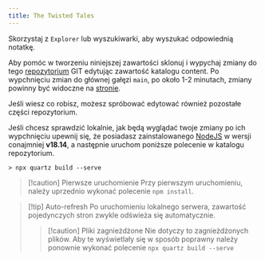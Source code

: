 ```yaml
---
title: The Twisted Tales
---
```


Skorzystaj z `Explorer` lub wyszukiwarki, aby wyszukać odpowiednią notatkę.

Aby pomóc w tworzeniu niniejszej zawartości sklonuj i wypychaj zmiany do tego [repozytorium](https://github.com/EnderASz/TheTwistedTales) GIT edytując zawartość katalogu content. Po wypchnięciu zmian do głównej gałęzi `main`, po około 1-2 minutach, zmiany powinny być widoczne na [stronie](https://thetwistedtales.pages.dev/).

Jeśli wiesz co robisz, możesz spróbować edytować również pozostałe części repozytorium.

Jeśli chcesz sprawdzić lokalnie, jak będą wyglądać twoje zmiany po ich wypchnięciu upewnij się, że posiadasz zainstalowanego [NodeJS](https://nodejs.org/) w wersji conajmniej **v18.14**, a następnie uruchom poniższe polecenie w katalogu repozytorium.
```
> npx quartz build --serve
```

> [!caution] Pierwsze uruchomienie
> Przy pierwszym uruchomieniu, należy uprzednio wykonać polecenie `npm install`.

> [!tip] Auto-refresh
> Po uruchomieniu lokalnego serwera, zawartość pojedynczych stron zwykle odświeża się automatycznie.
> > [!caution] Pliki zagnieżdżone
> > Nie dotyczy to zagnieżdżonych plików. Aby te wyświetlały się w sposób poprawny należy ponownie wykonać polecenie `npx quartz build --serve`
